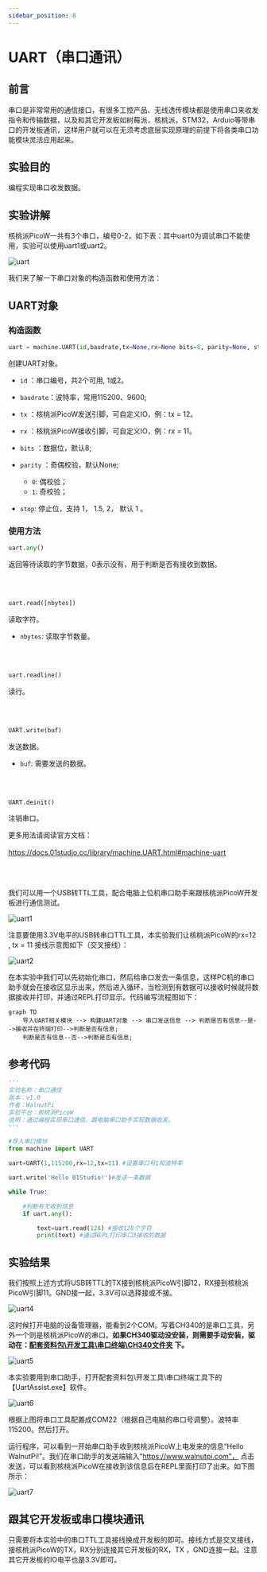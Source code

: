 ```yaml
---
sidebar_position: 8
---
```


# UART（串口通讯）

## 前言
串口是非常常用的通信接口，有很多工控产品、无线透传模块都是使用串口来收发指令和传输数据，以及和其它开发板如树莓派，核桃派，STM32，Arduio等带串口的开发板通讯，这样用户就可以在无须考虑底层实现原理的前提下将各类串口功能模块灵活应用起来。

## 实验目的
编程实现串口收发数据。

## 实验讲解

核桃派PicoW一共有3个串口，编号0-2，如下表：其中uart0为调试串口不能使用，实验可以使用uart1或uart2。

![uart](./img/uart/uart0.png)

我们来了解一下串口对象的构造函数和使用方法：

## UART对象

### 构造函数
```python
uart = machine.UART(id,baudrate,tx=None,rx=None bits=8, parity=None, stop=1,…)
```
创建UART对象。

- `id` ：串口编号，共2个可用, 1或2。

- `baudrate`：波特率，常用115200、9600;

- `tx` ：核桃派PicoW发送引脚，可自定义IO，例：tx = 12。

- `rx` ：核桃派PicoW接收引脚，可自定义IO，例：rx = 11。

- `bits` ：数据位，默认8;

- `parity` ：奇偶校验，默认None;
    - `0`: 偶校验；
    - `1`: 奇校验；

- `stop`: 停止位，支持 1， 1.5, 2， 默认 1 。

### 使用方法

```python
uart.any()
```
返回等待读取的字节数据，0表示没有，用于判断是否有接收到数据。

<br></br>

```python
uart.read([nbytes])
```
读取字符。
- `nbytes`: 读取字节数量。

<br></br>

```python
uart.readline()
```
读行。

<br></br>

```python
UART.write(buf)
```
发送数据。
- `buf`: 需要发送的数据。

<br></br>

```python
UART.deinit()
```
注销串口。

更多用法请阅读官方文档：<br></br>
https://docs.01studio.cc/library/machine.UART.html#machine-uart

<br></br>

我们可以用一个USB转TTL工具，配合电脑上位机串口助手来跟核桃派PicoW开发板进行通信测试。

![uart1](./img/uart/uart1.png)

注意要使用3.3V电平的USB转串口TTL工具，本实验我们让核桃派PicoW的rx=12 , tx = 11 接线示意图如下（交叉接线）：

![uart2](./img/uart/uart2.png)


在本实验中我们可以先初始化串口，然后给串口发去一条信息，这样PC机的串口助手就会在接收区显示出来，然后进入循环，当检测到有数据可以接收时候就将数据接收并打印，并通过REPL打印显示。代码编写流程图如下：


```mermaid
graph TD
    导入UART相关模块 --> 构建UART对象 --> 串口发送信息 --> 判断是否有信息--是-->接收并在终端打印-->判断是否有信息;
    判断是否有信息--否-->判断是否有信息;
```

## 参考代码

```python
'''
实验名称：串口通信
版本：v1.0
作者：WalnutPi
实验平台：核桃派PicoW
说明：通过编程实现串口通信，跟电脑串口助手实现数据收发。
'''

#导入串口模块
from machine import UART

uart=UART(1,115200,rx=12,tx=11) #设置串口号1和波特率

uart.write('Hello 01Studio!')#发送一条数据

while True:

    #判断有无收到信息
    if uart.any():

        text=uart.read(128) #接收128个字符
        print(text) #通过REPL打印串口3接收的数据
```

## 实验结果

我们按照上述方式将USB转TTL的TX接到核桃派PicoW引脚12，RX接到核桃派PicoW引脚11。GND接一起，3.3V可以选择接或不接。

![uart4](./img/uart/uart4.png)

这时候打开电脑的设备管理器，能看到2个COM。写着CH340的是串口工具，另外一个则是核桃派PicoW的串口。**如果CH340驱动没安装，则需要手动安装，驱动在：<u>配套资料包\开发工具\串口终端\CH340文件夹</u> 下。**

![uart5](./img/uart/uart5.png)

本实验要用到串口助手，打开配套资料包\开发工具\串口终端工具下的【UartAssist.exe】软件。

![uart6](./img/uart/uart6.png)

根据上图将串口工具配置成COM22（根据自己电脑的串口号调整）。波特率115200。然后打开。

运行程序，可以看到一开始串口助手收到核桃派PicoW上电发来的信息“Hello WalnutPi!”。我们在串口助手的发送端输入“https://www.walnutpi.com”， 点击发送，可以看到核桃派PicoW在接收到该信息后在REPL里面打印了出来。如下图所示：

![uart7](./img/uart/uart7.png)

## 跟其它开发板或串口模块通讯

只需要将本实验中的串口TTL工具接线换成开发板的即可。接线方式是交叉接线，接核桃派PicoW的TX，RX分别连接其它开发板的RX，TX ，GND连接一起。注意其它开发板的IO电平也是3.3V即可。
